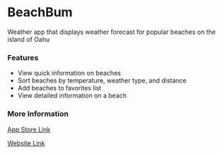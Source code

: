 # BeachBum
Weather app that displays weather forecast for popular beaches on the island of Oahu

### Features 
* View quick information on beaches
* Sort beaches by temperature, weather type, and distance
* Add beaches to favorites list
* View detailed information on a beach

### More Information

[App Store Link](https://itunes.apple.com/us/app/beachbumm/id1438558191?mt=8)

[Website Link](https://dumlaoj.wordpress.com/portfolio/)

      

